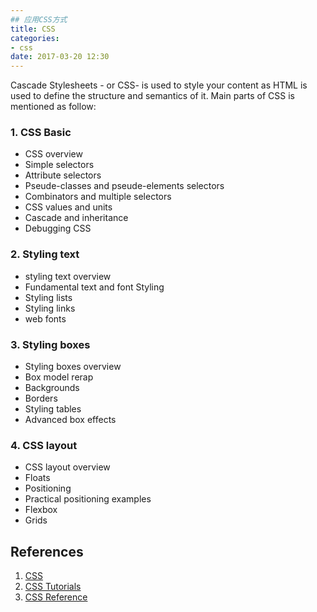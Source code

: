 ```yaml
---
## 应用CSS方式
title: CSS
categories:
- css
date: 2017-03-20 12:30
---
```

Cascade Stylesheets - or CSS- is used to style your content as HTML is used to define the structure and semantics of it. Main parts of CSS is mentioned as follow:
### 1. CSS Basic
* CSS overview
* Simple selectors
* Attribute selectors
* Pseude-classes and pseude-elements selectors
* Combinators and multiple selectors
* CSS values and units
* Cascade and inheritance
* Debugging CSS
### 2. Styling text
* styling text overview
* Fundamental text and font Styling
* Styling lists
* Styling links
* web fonts
### 3. Styling boxes
* Styling boxes overview
* Box model rerap
* Backgrounds
* Borders
* Styling tables
* Advanced box effects
### 4. CSS layout
* CSS layout overview
* Floats
* Positioning
* Practical positioning examples
* Flexbox
* Grids

## References

1. [CSS](https://developer.mozilla.org/en-US/docs/Web/CSS)
2. [CSS Tutorials](https://developer.mozilla.org/en-US/docs/Learn/CSS)
3. [CSS Reference](https://developer.mozilla.org/en-US/docs/Web/CSS/Reference)

